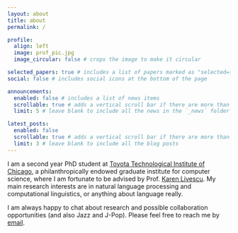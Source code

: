 ```yaml
---
layout: about
title: about
permalink: /

profile:
  align: left
  image: prof_pic.jpg
  image_circular: false # crops the image to make it circular

selected_papers: true # includes a list of papers marked as "selected={true}"
social: false # includes social icons at the bottom of the page

announcements:
  enabled: false # includes a list of news items
  scrollable: true # adds a vertical scroll bar if there are more than 3 news items
  limit: 5 # leave blank to include all the news in the `_news` folder

latest_posts:
  enabled: false
  scrollable: true # adds a vertical scroll bar if there are more than 3 new posts items
  limit: 3 # leave blank to include all the blog posts
---
```


I am a second year PhD student at [Toyota Technological Institute of Chicago](https://www.ttic.edu/), a philanthropically endowed graduate institute for computer science, where I am fortunate to be advised by Prof. [Karen Livescu](https://home.ttic.edu/~klivescu/). My main research interests are in natural language processing and computational linguistics, or anything about language really.

I am always happy to chat about research and possible collaboration opportunities (and also Jazz and J-Pop). Please feel free to reach me by [email](mailto:sallyxu@ttic.edu).
